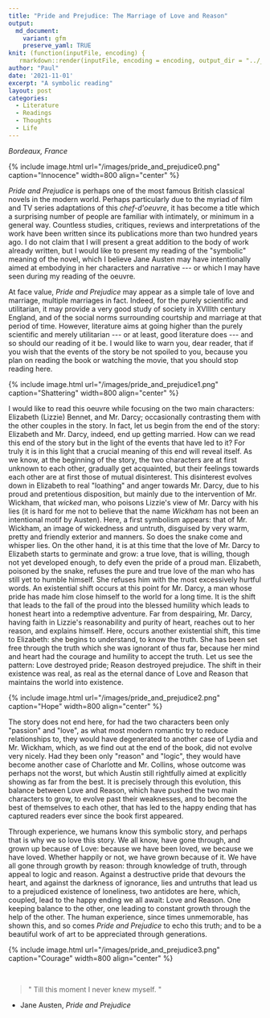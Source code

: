 ```yaml
---
title: "Pride and Prejudice: The Marriage of Love and Reason"
output:
  md_document:
    variant: gfm
    preserve_yaml: TRUE
knit: (function(inputFile, encoding) {
   rmarkdown::render(inputFile, encoding = encoding, output_dir = "../_posts") })
author: "Paul"
date: '2021-11-01'
excerpt: "A symbolic reading"
layout: post
categories:
  - Literature
  - Readings
  - Thoughts
  - Life 
---
```


*Bordeaux, France*

{% include image.html url="/images/pride_and_prejudice0.png" caption="Innocence" width=800 align="center" %}  

*Pride and Prejudice* is perhaps one of the most famous British classical novels in the modern world. Perhaps particularly due to the myriad of film and TV series adaptations of this *chef-d'oeuvre*, it has become a title which a surprising number of people are familiar with intimately, or minimum in a general way. Countless studies, critiques, reviews and interpretations of the work have been written since its publications more than two hundred years ago. I do not claim that I will present a great addition to the body of work already written, but I would like to present my reading of the "symbolic" meaning of the novel, which I believe Jane Austen may have intentionally aimed at embodying in her characters and narrative --- or which I may have seen during my reading of the oeuvre. 


At face value, *Pride and Prejudice* may appear as a simple tale of love and marriage, multiple marriages in fact. Indeed, for the purely scientific and utilitarian, it may provide a very good study of society in XVIIIth century England, and of the social norms surrounding courtship and marriage at that period of time. However, literature aims at going higher than the purely scientific and merely utilitarian --- or at least, good literature does --- and so should our reading of it be. I would like to warn you, dear reader, that if you wish that the events of the story be not spoiled to you, because you plan on reading the book or watching the movie, that you should stop reading here.

{% include image.html url="/images/pride_and_prejudice1.png" caption="Shattering" width=800 align="center" %}  

I would like to read this oeuvre while focusing on the two main characters: Elizabeth (Lizzie) Bennet, and Mr. Darcy; occasionally contrasting them with the other couples in the story. In fact, let us begin from the end of the story: Elizabeth and Mr. Darcy, indeed, end up getting married. How can we read this end of the story but in the light of the events that have led to it? For truly it is in this light that a crucial meaning of this end will reveal itself. As we know, at the beginning of the story, the two characters are at first unknown to each other, gradually get acquainted, but their feelings towards each other are at first those of mutual disinterest. This disinterest evolves down in Elizabeth to real "loathing" and anger towards Mr. Darcy, due to his proud and pretentious disposition, but mainly due to the intervention of Mr. Wickham, that *wicked* man, who poisons Lizzie's view of Mr. Darcy with his lies (it is hard for me not to believe that the name *Wickham* has not been an intentional motif by Austen). Here, a first symbolism appears: that of Mr. Wickham, an image of wickedness and untruth, disguised by very warm, pretty and friendly exterior and manners. 
So does the snake come and whisper lies. On the other hand, it is at this time that the love of Mr. Darcy to Elizabeth starts to germinate and grow: a true love, that is willing, though not yet developed enough, to defy even the pride of a proud man. Elizabeth, poisoned by the snake, refuses the pure and true love of the man who has still yet to humble himself. She refuses him with the most excessively hurtful words. An existential shift occurs at this point for Mr. Darcy, a man whose pride has made him close himself to the world for a long time. It is the shift that leads to the fall of the proud into the blessed humility which leads to honest heart into a redemptive adventure. Far from despairing, Mr. Darcy, having faith in Lizzie's reasonability and purity of heart, reaches out to her reason, and explains himself. Here, occurs another existential shift, this time to Elizabeth: she begins to understand, to know the truth. She has been set free through the truth which she was ignorant of thus far, because her mind and heart had the courage and humility to accept the truth. Let us see the pattern: Love destroyed pride; Reason destroyed prejudice. The shift in their existence was real, as real as the eternal dance of Love and Reason that maintains the world into existence. 

{% include image.html url="/images/pride_and_prejudice2.png" caption="Hope" width=800 align="center" %}  

The story does not end here, for had the two characters been only "passion" and "love", as what most modern romantic try to reduce relationships to, they would have degenerated to another case of Lydia and Mr. Wickham, which, as we find out at the end of the book, did not evolve very nicely. Had they been only "reason" and "logic", they would have become another case of Charlotte and Mr. Collins, whose outcome was perhaps not the worst, but which Austin still rightfully aimed at explicitly showing as far from the best. It is precisely through this evolution, this balance between Love and Reason, which have pushed the two main characters to grow, to evolve past their weaknesses, and to become the best of themselves to each other, that has led to the happy ending that has captured readers ever since the book first appeared. 


Through experience, we humans know this symbolic story, and perhaps that is why we so love this story. We all know, have gone through, and grown up because of Love: because we have been loved, we because we have loved. Whether happily or not, we have grown because of it. We have all gone through growth by reason: through knowledge of truth, through appeal to logic and reason. Against a destructive pride that devours the heart, and against the darkness of ignorance, lies and untruths that lead us to a prejudiced existence of loneliness, two antidotes are here, which, coupled, lead to the happy ending we all await: Love and Reason. One keeping balance to the other, one leading to constant growth through the help of the other. The human experience, since times unmemorable, has shown this, and so comes *Pride and Prejudice* to echo this truth; and to be a beautiful work of art to be appreciated through generations. 

{% include image.html url="/images/pride_and_prejudice3.png" caption="Courage" width=800 align="center" %}  

&nbsp;

>  " Till this moment I never knew myself. "
- Jane Austen, *Pride and Prejudice*